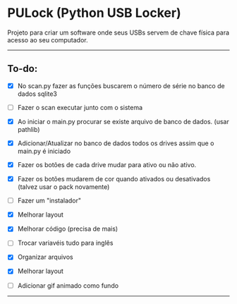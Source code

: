 <h1>PULock (Python USB Locker)</h1>

Projeto para criar um software onde seus USBs servem de chave física para acesso ao seu computador.

----------------

<h2>To-do:</h2>

- [X] No scan.py fazer as funções buscarem o número de série no banco de dados sqlite3 
- [ ] Fazer o scan executar junto com o sistema
- [X] Ao iniciar o main.py procurar se existe arquivo de banco de dados. (usar pathlib)
- [X] Adicionar/Atualizar no banco de dados todos os drives assim que o main.py é iniciado
- [X] Fazer os botões de cada drive mudar para ativo ou não ativo.
- [X] Fazer os botões mudarem de cor quando ativados ou desativados (talvez usar o pack novamente)
- [ ] Fazer um "instalador"
- [X] Melhorar layout
- [X] Melhorar código (precisa de mais)
- [ ] Trocar variavéis tudo para inglês
- [X] Organizar arquivos
- [X] Melhorar layout
- [ ] Adicionar gif animado como fundo 


----------------
